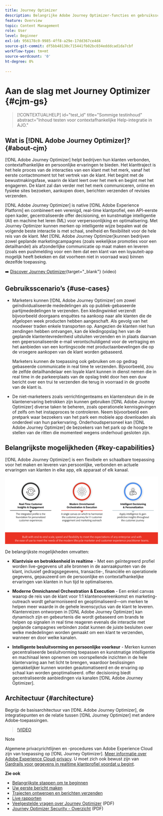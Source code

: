 ```yaml
---
title: Journey Optimizer
description: Belangrijke Adobe Journey Optimizer-functies en gebruiksscenario's ontdekken
feature: Overview
topic: Content Management
role: User
level: Beginner
exl-id: 956178c0-9985-4ff8-a29e-17dd367ce4d4
source-git-commit: df5bb48130c715441fb02bc034edddcad1da7cbf
workflow-type: tm+mt
source-wordcount: '0'
ht-degree: 0%

---
```


# Aan de slag met Journey Optimizer {#cjm-gs}

>[!CONTEXTUALHELP]
>id="test_id"
>title="Sommige testinhoud"
>abstract="Inhoud testen voor contextafhankelijke Help-integratie in AJO."

## Wat is [!DNL Adobe Journey Optimizer]?{#about-cjm}

[!DNL Adobe Journey Optimizer] helpt bedrijven hun klanten verbonden, contextafhankelijke en persoonlijke ervaringen te bieden. Het klanttraject is het hele proces van de interacties van een klant met het merk, vanaf het eerste contactmoment tot het vertrek van de klant. Het begint met de bewustmakingsfase, waarin de klant leert over het merk en begint met het engageren. De klant zal dan verder met het merk communiceren, online en fysieke sites bezoeken, aankopen doen, berichten verzenden of revisies verzenden.

[!DNL Adobe Journey Optimizer] is native [!DNL Adobe Experience Platform] en combineert een verenigd, real-time klantprofiel, een API-eerste open kader, gecentraliseerde offer decisioning, en kunstmatige intelligentie (AI) en machine het leren (ML) voor verpersoonlijking en optimalisering. Met Journey Optimizer kunnen merken op intelligente wijze bepalen wat de volgende beste interactie is met schaal, snelheid en flexibiliteit voor de hele reis van de klant. Met [!DNL Adobe Journey Optimizer]kunnen bedrijven zowel geplande marketingcampagnes (zoals wekelijkse promoties voor een detailhandel) als afzonderlijke communicatie op maat maken en leveren (zoals een pushmelding voor een item dat een klant van een loyauteit-app mogelijk heeft bekeken en dat voorheen niet in voorraad was) binnen dezelfde toepassing.

➡️ [Discover Journey Optimizer](https://experienceleague.adobe.com/docs/journey-optimizer-learn/tutorials/introduction-to-journey-optimizer/introduction.html){target=&quot;_blank&quot;} (video)


## Gebruiksscenario’s {#use-cases}

* Marketers kunnen [!DNL Adobe Journey Optimizer] om zowel geïndividualiseerde mededelingen als op publiek-gebaseerde partijmededelingen te verzenden. Een kledingwinkel verzendt bijvoorbeeld doorgaans enquêtes na aankoop naar alle klanten die de afgelopen week producten hebben aangeschaft. Als gevolg van het noodweer traden enkele transporten op. Aangezien de klanten niet hun zendingen hebben ontvangen, kan de kledingopslag hen van de geplande klantentevredenheid uitsluiten verzenden en in plaats daarvan een gepersonaliseerde e-mail verontschuldigend voor de vertraging en het aanbieden van een kortingscode met productaanbevelingen die op de vroegere aankopen van de klant worden gebaseerd.

   Marketers kunnen de toepassing ook gebruiken om op gedrag gebaseerde communicatie in real time te verzenden. Bijvoorbeeld, zou de zelfde detailhandelaar een loyale klant kunnen in dienst nemen die in real time in de parkeerplaats van de opslag trekt door hen een duw bericht over een trui te verzenden die terug in voorraad in de grootte van de klant is.

* De niet-marketeers zoals verrichtingenteams en klantensteun die in de klantenervaring betrokken zijn kunnen gebruiken [!DNL Adobe Journey Optimizer] diverse taken te beheren, zoals operationele kennisgevingen of zelfs om het instapproces te controleren. Neem bijvoorbeeld een pretpark waar bezoekers van het park een mobiele app downloaden als onderdeel van hun parkervaring. Onderhoudspersoneel kan [!DNL Adobe Journey Optimizer] de bezoekers van het park op de hoogte te stellen van de ritten die momenteel wegens onderhoud gesloten zijn.

## Belangrijkste mogelijkheden {#key-capabilities}

[!DNL Adobe Journey Optimizer] is een flexibele en schaalbare toepassing voor het maken en leveren van persoonlijke, verbonden en actuele ervaringen van klanten in elke app, elk apparaat of elk kanaal.

![](assets/ajo-capabilities.png)

De belangrijkste mogelijkheden omvatten:

* **Klantvisie en betrokkenheid in realtime** - Met een geïntegreerd profiel worden live-gegevens uit alle bronnen in de aanraakpunten van de klant, inclusief gedragsgegevens, transactie-, financiële en operationele gegevens, gepauzeerd om de persoonlijke en contextafhankelijke ervaringen van klanten in hun tijd te optimaliseren.

* **Moderne Omnichannel Orchestration &amp; Execution** - Een enkel canvas waarop de reis van de klant voor 1:1 klantenovereenkomst en marketing-outreach wordt geharmoniseerd en geoptimaliseerd—om merken te helpen meer waarde in de gehele levenscyclus van de klant te leveren. Klantenreizen ontworpen in [!DNL Adobe Journey Optimizer] kan dynamisch zijn en gebeurtenis die wordt gebaseerd om brands te helpen op signalen in real time reageren evenals die interactie met geplande campagnes verbinden zodat kunnen de juiste besluiten over welke mededelingen worden gemaakt om een klant te verzenden, wanneer en door welke kanalen.

* **Intelligente besluitvorming en persoonlijke voorkeur** - Merken kunnen gecentraliseerde besluitvorming toepassen en kunstmatige intelligentie en machinaal leren opnemen om voorspellende inzichten in de hele klantervaring aan het licht te brengen, waardoor beslissingen gemakkelijker kunnen worden geautomatiseerd en de ervaring op schaal kan worden geoptimaliseerd. offer decisioning biedt gecentraliseerde aanbiedingen via kanalen [!DNL Adobe Journey Optimizer].

## Architectuur {#architecture}

Begrijp de basisarchitectuur van [!DNL Adobe Journey Optimizer], de integratiepunten en de relatie tussen [!DNL Journey Optimizer] met andere Adobe-toepassingen.

>[!VIDEO](https://video.tv.adobe.com/v/334205?quality=12)


>[!NOTE]
>
> Algemene privacyrichtlijnen en -procedures van Adobe Experience Cloud zijn van toepassing op [!DNL Journey Optimizer]. [Meer informatie over Adobe Experience Cloud-privacy](https://www.adobe.com/privacy/experience-cloud.html).
> U moet zich ook bewust zijn van [Gardrails voor gegevens in realtime klantprofiel voordat u begint](https://experienceleague.adobe.com/docs/experience-platform/profile/guardrails.html).


**Zie ook**

* [Belangrijkste stappen om te beginnen](quick-start.md)
* [Uw eerste bericht maken](../messages/get-started-content.md)
* [Trajecten ontwerpen en berichten verzenden](../building-journeys/journey-gs.md)
* [Live rapporten](../reports/live-report.md)
* [Veelgestelde vragen over Journey Optimizer](assets/do-not-localize/AJO-FAQ.pdf) (PDF)
* [Journey Optimizer Security - Overzicht](https://www.adobe.com/content/dam/cc/en/security/pdfs/AJO_SecurityOverview.pdf) (PDF)
